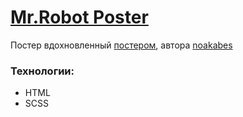 # [Mr.Robot Poster](https://zinmari.github.io/)

Постер вдохновленный [постером](https://www.instagram.com/p/DI2UD36yc_M/?igsh=N3JkY3Y3b3prazIw), автора [noakabes](https://www.instagram.com/noakabes?igsh=MXcwOTVsZmV3aGUxdg==)

### Технологии:
- HTML
- SCSS

